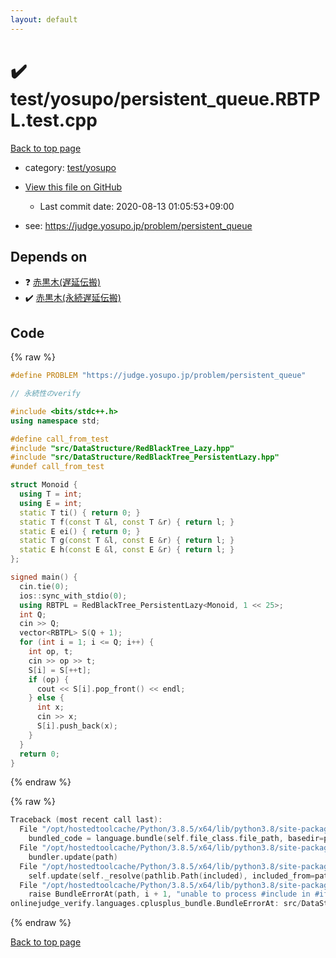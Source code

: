 ```yaml
---
layout: default
---
```


<!-- mathjax config similar to math.stackexchange -->
<script type="text/javascript" async
  src="https://cdnjs.cloudflare.com/ajax/libs/mathjax/2.7.5/MathJax.js?config=TeX-MML-AM_CHTML">
</script>
<script type="text/x-mathjax-config">
  MathJax.Hub.Config({
    TeX: { equationNumbers: { autoNumber: "AMS" }},
    tex2jax: {
      inlineMath: [ ['$','$'] ],
      processEscapes: true
    },
    "HTML-CSS": { matchFontHeight: false },
    displayAlign: "left",
    displayIndent: "2em"
  });
</script>

<script type="text/javascript" src="https://cdnjs.cloudflare.com/ajax/libs/jquery/3.4.1/jquery.min.js"></script>
<script src="https://cdn.jsdelivr.net/npm/jquery-balloon-js@1.1.2/jquery.balloon.min.js" integrity="sha256-ZEYs9VrgAeNuPvs15E39OsyOJaIkXEEt10fzxJ20+2I=" crossorigin="anonymous"></script>
<script type="text/javascript" src="../../../assets/js/copy-button.js"></script>
<link rel="stylesheet" href="../../../assets/css/copy-button.css" />


# :heavy_check_mark: test/yosupo/persistent_queue.RBTPL.test.cpp

<a href="../../../index.html">Back to top page</a>

* category: <a href="../../../index.html#0b58406058f6619a0f31a172defc0230">test/yosupo</a>
* <a href="{{ site.github.repository_url }}/blob/master/test/yosupo/persistent_queue.RBTPL.test.cpp">View this file on GitHub</a>
    - Last commit date: 2020-08-13 01:05:53+09:00


* see: <a href="https://judge.yosupo.jp/problem/persistent_queue">https://judge.yosupo.jp/problem/persistent_queue</a>


## Depends on

* :question: <a href="../../../library/src/DataStructure/RedBlackTree_Lazy.hpp.html">赤黒木(遅延伝搬)</a>
* :heavy_check_mark: <a href="../../../library/src/DataStructure/RedBlackTree_PersistentLazy.hpp.html">赤黒木(永続遅延伝搬)</a>


## Code

<a id="unbundled"></a>
{% raw %}
```cpp
#define PROBLEM "https://judge.yosupo.jp/problem/persistent_queue"

// 永続性のverify

#include <bits/stdc++.h>
using namespace std;

#define call_from_test
#include "src/DataStructure/RedBlackTree_Lazy.hpp"
#include "src/DataStructure/RedBlackTree_PersistentLazy.hpp"
#undef call_from_test

struct Monoid {
  using T = int;
  using E = int;
  static T ti() { return 0; }
  static T f(const T &l, const T &r) { return l; }
  static E ei() { return 0; }
  static T g(const T &l, const E &r) { return l; }
  static E h(const E &l, const E &r) { return l; }
};

signed main() {
  cin.tie(0);
  ios::sync_with_stdio(0);
  using RBTPL = RedBlackTree_PersistentLazy<Monoid, 1 << 25>;
  int Q;
  cin >> Q;
  vector<RBTPL> S(Q + 1);
  for (int i = 1; i <= Q; i++) {
    int op, t;
    cin >> op >> t;
    S[i] = S[++t];
    if (op) {
      cout << S[i].pop_front() << endl;
    } else {
      int x;
      cin >> x;
      S[i].push_back(x);
    }
  }
  return 0;
}
```
{% endraw %}

<a id="bundled"></a>
{% raw %}
```cpp
Traceback (most recent call last):
  File "/opt/hostedtoolcache/Python/3.8.5/x64/lib/python3.8/site-packages/onlinejudge_verify/docs.py", line 349, in write_contents
    bundled_code = language.bundle(self.file_class.file_path, basedir=pathlib.Path.cwd())
  File "/opt/hostedtoolcache/Python/3.8.5/x64/lib/python3.8/site-packages/onlinejudge_verify/languages/cplusplus.py", line 185, in bundle
    bundler.update(path)
  File "/opt/hostedtoolcache/Python/3.8.5/x64/lib/python3.8/site-packages/onlinejudge_verify/languages/cplusplus_bundle.py", line 307, in update
    self.update(self._resolve(pathlib.Path(included), included_from=path))
  File "/opt/hostedtoolcache/Python/3.8.5/x64/lib/python3.8/site-packages/onlinejudge_verify/languages/cplusplus_bundle.py", line 306, in update
    raise BundleErrorAt(path, i + 1, "unable to process #include in #if / #ifdef / #ifndef other than include guards")
onlinejudge_verify.languages.cplusplus_bundle.BundleErrorAt: src/DataStructure/RedBlackTree_PersistentLazy.hpp: line 13: unable to process #include in #if / #ifdef / #ifndef other than include guards

```
{% endraw %}

<a href="../../../index.html">Back to top page</a>

